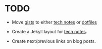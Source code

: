 # TODO #################################################################

- Move [gists][] to either [tech notes][] or [dotfiles][]

- Create a Jekyll layout for [tech notes][].

- Create next/previous links on blog posts.

[tech notes]: http://pedroivanlopez.com/tech-notes
[dotfiles]: https://github.com/lopezpdvn/dotfiles
[gists]: https://gist.github.com/lopezpdvn
